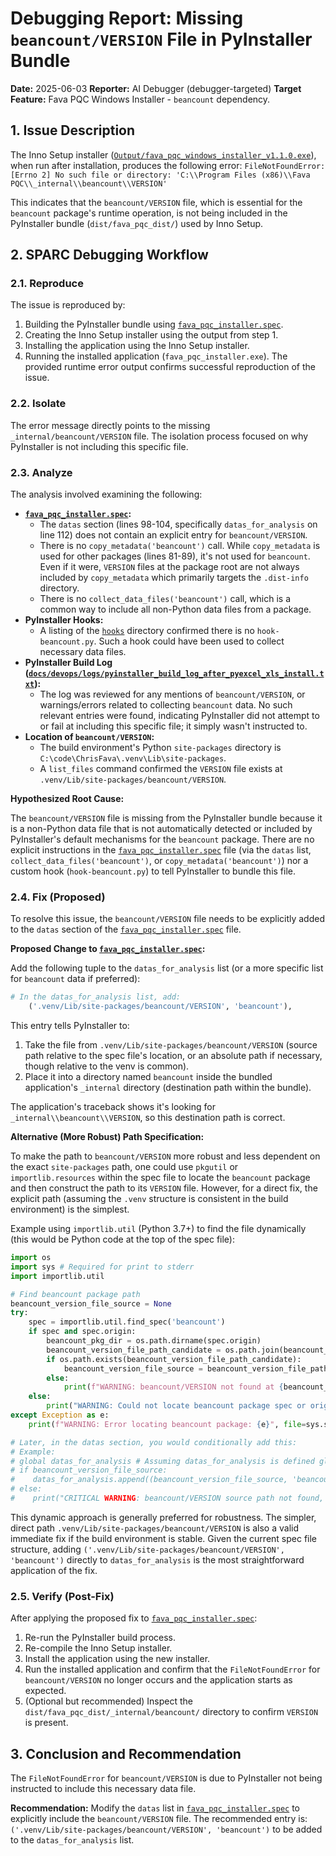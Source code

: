 # Debugging Report: Missing `beancount/VERSION` File in PyInstaller Bundle

**Date:** 2025-06-03
**Reporter:** AI Debugger (debugger-targeted)
**Target Feature:** Fava PQC Windows Installer - `beancount` dependency.

## 1. Issue Description

The Inno Setup installer ([`Output/fava_pqc_windows_installer_v1.1.0.exe`](Output/fava_pqc_windows_installer_v1.1.0.exe)), when run after installation, produces the following error:
`FileNotFoundError: [Errno 2] No such file or directory: 'C:\\Program Files (x86)\\Fava PQC\\_internal\\beancount\\VERSION'`

This indicates that the `beancount/VERSION` file, which is essential for the `beancount` package's runtime operation, is not being included in the PyInstaller bundle (`dist/fava_pqc_dist/`) used by Inno Setup.

## 2. SPARC Debugging Workflow

### 2.1. Reproduce

The issue is reproduced by:
1.  Building the PyInstaller bundle using [`fava_pqc_installer.spec`](fava_pqc_installer.spec).
2.  Creating the Inno Setup installer using the output from step 1.
3.  Installing the application using the Inno Setup installer.
4.  Running the installed application (`fava_pqc_installer.exe`).
The provided runtime error output confirms successful reproduction of the issue.

### 2.2. Isolate

The error message directly points to the missing `_internal/beancount/VERSION` file. The isolation process focused on why PyInstaller is not including this specific file.

### 2.3. Analyze

The analysis involved examining the following:

*   **[`fava_pqc_installer.spec`](fava_pqc_installer.spec):**
    *   The `datas` section (lines 98-104, specifically `datas_for_analysis` on line 112) does not contain an explicit entry for `beancount/VERSION`.
    *   There is no `copy_metadata('beancount')` call. While `copy_metadata` is used for other packages (lines 81-89), it's not used for `beancount`. Even if it were, `VERSION` files at the package root are not always included by `copy_metadata` which primarily targets the `.dist-info` directory.
    *   There is no `collect_data_files('beancount')` call, which is a common way to include all non-Python data files from a package.
*   **PyInstaller Hooks:**
    *   A listing of the [`hooks`](hooks) directory confirmed there is no `hook-beancount.py`. Such a hook could have been used to collect necessary data files.
*   **PyInstaller Build Log ([`docs/devops/logs/pyinstaller_build_log_after_pyexcel_xls_install.txt`](docs/devops/logs/pyinstaller_build_log_after_pyexcel_xls_install.txt)):**
    *   The log was reviewed for any mentions of `beancount/VERSION`, or warnings/errors related to collecting `beancount` data. No such relevant entries were found, indicating PyInstaller did not attempt to or fail at including this specific file; it simply wasn't instructed to.
*   **Location of `beancount/VERSION`:**
    *   The build environment's Python `site-packages` directory is `C:\code\ChrisFava\.venv\Lib\site-packages`.
    *   A `list_files` command confirmed the `VERSION` file exists at `.venv/Lib/site-packages/beancount/VERSION`.

**Hypothesized Root Cause:**

The `beancount/VERSION` file is missing from the PyInstaller bundle because it is a non-Python data file that is not automatically detected or included by PyInstaller's default mechanisms for the `beancount` package. There are no explicit instructions in the [`fava_pqc_installer.spec`](fava_pqc_installer.spec) file (via the `datas` list, `collect_data_files('beancount')`, or `copy_metadata('beancount')`) nor a custom hook (`hook-beancount.py`) to tell PyInstaller to bundle this file.

### 2.4. Fix (Proposed)

To resolve this issue, the `beancount/VERSION` file needs to be explicitly added to the `datas` section of the [`fava_pqc_installer.spec`](fava_pqc_installer.spec) file.

**Proposed Change to [`fava_pqc_installer.spec`](fava_pqc_installer.spec):**

Add the following tuple to the `datas_for_analysis` list (or a more specific list for `beancount` data if preferred):

```python
# In the datas_for_analysis list, add:
    ('.venv/Lib/site-packages/beancount/VERSION', 'beancount'),
```

This entry tells PyInstaller to:
1.  Take the file from `.venv/Lib/site-packages/beancount/VERSION` (source path relative to the spec file's location, or an absolute path if necessary, though relative to the venv is common).
2.  Place it into a directory named `beancount` inside the bundled application's `_internal` directory (destination path within the bundle).

The application's traceback shows it's looking for `_internal\\beancount\\VERSION`, so this destination path is correct.

**Alternative (More Robust) Path Specification:**

To make the path to `beancount/VERSION` more robust and less dependent on the exact `site-packages` path, one could use `pkgutil` or `importlib.resources` within the spec file to locate the `beancount` package and then construct the path to its `VERSION` file. However, for a direct fix, the explicit path (assuming the `.venv` structure is consistent in the build environment) is the simplest.

Example using `importlib.util` (Python 3.7+) to find the file dynamically (this would be Python code at the top of the spec file):

```python
import os
import sys # Required for print to stderr
import importlib.util

# Find beancount package path
beancount_version_file_source = None
try:
    spec = importlib.util.find_spec('beancount')
    if spec and spec.origin:
        beancount_pkg_dir = os.path.dirname(spec.origin)
        beancount_version_file_path_candidate = os.path.join(beancount_pkg_dir, 'VERSION')
        if os.path.exists(beancount_version_file_path_candidate):
            beancount_version_file_source = beancount_version_file_path_candidate
        else:
            print(f"WARNING: beancount/VERSION not found at {beancount_version_file_path_candidate}", file=sys.stderr)
    else:
        print("WARNING: Could not locate beancount package spec or origin.", file=sys.stderr)
except Exception as e:
    print(f"WARNING: Error locating beancount package: {e}", file=sys.stderr)

# Later, in the datas section, you would conditionally add this:
# Example:
# global datas_for_analysis # Assuming datas_for_analysis is defined globally in the spec
# if beancount_version_file_source:
#    datas_for_analysis.append((beancount_version_file_source, 'beancount'))
# else:
#    print("CRITICAL WARNING: beancount/VERSION source path not found, will not be added to datas.", file=sys.stderr)
```
This dynamic approach is generally preferred for robustness. The simpler, direct path `.venv/Lib/site-packages/beancount/VERSION` is also a valid immediate fix if the build environment is stable. Given the current spec file structure, adding `('.venv/Lib/site-packages/beancount/VERSION', 'beancount')` directly to `datas_for_analysis` is the most straightforward application of the fix.

### 2.5. Verify (Post-Fix)

After applying the proposed fix to [`fava_pqc_installer.spec`](fava_pqc_installer.spec):
1.  Re-run the PyInstaller build process.
2.  Re-compile the Inno Setup installer.
3.  Install the application using the new installer.
4.  Run the installed application and confirm that the `FileNotFoundError` for `beancount/VERSION` no longer occurs and the application starts as expected.
5.  (Optional but recommended) Inspect the `dist/fava_pqc_dist/_internal/beancount/` directory to confirm `VERSION` is present.

## 3. Conclusion and Recommendation

The `FileNotFoundError` for `beancount/VERSION` is due to PyInstaller not being instructed to include this necessary data file.

**Recommendation:** Modify the `datas` list in [`fava_pqc_installer.spec`](fava_pqc_installer.spec) to explicitly include the `beancount/VERSION` file. The recommended entry is:
`('.venv/Lib/site-packages/beancount/VERSION', 'beancount')`
to be added to the `datas_for_analysis` list.